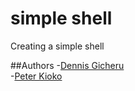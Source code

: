 # simple shell

Creating a simple shell



##Authors
-[Dennis Gicheru](https://github.com/DennisGicheru)  
-[Peter Kioko](https://github.com/PeterALX)
